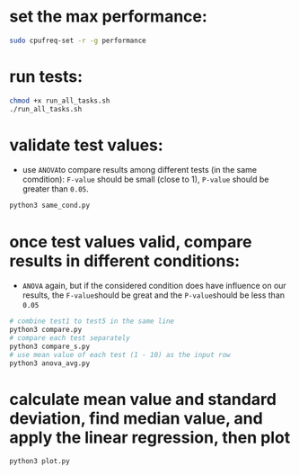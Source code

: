 # set the max performance:
```bash
sudo cpufreq-set -r -g performance
```

# run tests:
```bash
chmod +x run_all_tasks.sh
./run_all_tasks.sh
```

# validate test values:
- use `ANOVA`to compare results among different tests (in the same comdition): `F-value` should be small (close to 1), `P-value` should be greater than `0.05`.
```bash
python3 same_cond.py
```

# once test values valid, compare results in different conditions:
- `ANOVA` again, but if the considered condition does have influence on our results, the `F-value`should be great and the `P-value`should be less than `0.05`
```bash
# combine test1 to test5 in the same line
python3 compare.py
# compare each test separately
python3 compare_s.py
# use mean value of each test (1 - 10) as the input row
python3 anova_avg.py
```

# calculate mean value and standard deviation, find median value, and apply the linear regression, then plot
```bash
python3 plot.py
```




